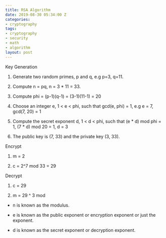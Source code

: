 ```yaml
---
title: RSA Algorithm
date: 2019-08-30 05:34:00 Z
categories:
- cryptography
tags:
- cryptography
- security
- math
- algorithm
layout: post
---
```


Key Generation

1. Generate two random primes, p and q, e.g p=3, q=11.

2. Compute n = pq, n = 3 \* 11 = 33.

3. Compute phi = (p-1)(q-1) = (3-1)(11-1) = 20

4. Choose an integer e, 1 < e < phi, such that gcd(e, phi) = 1, e.g e = 7, gcd(7, 20) = 1

5. Compute the secret exponent d, 1 < d < phi, such that (e \* d) mod phi = 1, (7 \* d) mod 20 = 1,  d = 3

<!--more-->

6. The public key is (7, 33) and the private key (3, 33).


Encrypt

1. m = 2

2. c = 2^7 mod 33 = 29


Decrypt

1. c = 29

2. m = 29 ^ 3 mod

* n is known as the modulus.

* e is known as the public exponent or encryption exponent or just the exponent.

* d is known as the secret exponent or decryption exponent.
